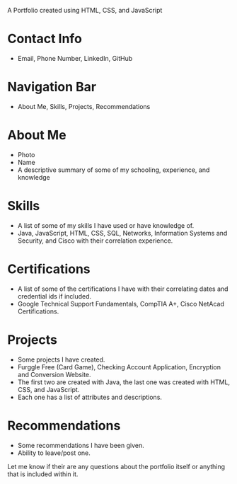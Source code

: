 A Portfolio created using HTML, CSS, and JavaScript

# Contact Info
  - Email, Phone Number, LinkedIn, GitHub

# Navigation Bar
  - About Me, Skills, Projects, Recommendations

# About Me
  - Photo
  - Name
  - A descriptive summary of some of my schooling, experience, and knowledge

# Skills
  - A list of some of my skills I have used or have knowledge of.
  - Java, JavaScript, HTML, CSS, SQL, Networks, Information Systems and Security, and Cisco with their correlation experience.

# Certifications
  - A list of some of the certifications I have with their correlating dates and credential ids if included.
  - Google Technical Support Fundamentals, CompTIA A+, Cisco NetAcad Certifications.

# Projects 
  - Some projects I have created.
  - Furggle Free (Card Game), Checking Account Application, Encryption and Conversion Website.
  - The first two are created with Java, the last one was created with HTML, CSS, and JavaScript.
  - Each one has a list of attributes and descriptions.

# Recommendations
  - Some recommendations I have been given.
  - Ability to leave/post one.

Let me know if their are any questions about the portfolio itself or anything that is included within it.

